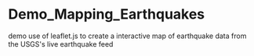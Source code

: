 # Demo_Mapping_Earthquakes
demo use of leaflet.js to create a interactive map of earthquake data from the USGS's live earthquake feed
